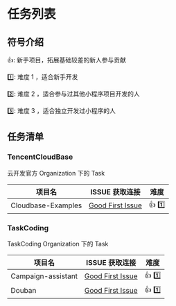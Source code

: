 # 任务列表

## 符号介绍

👍: 新手项目，拓展基础较差的新人参与贡献

1️⃣: 难度 1 ，适合新手开发

2️⃣: 难度 2 ，适合参与过其他小程序项目开发的人

3️⃣: 难度 3 ，适合独立开发过小程序的人

## 任务清单

### TencentCloudBase

云开发官方 Organization 下的 Task

| 项目名 | ISSUE 获取连接|难度 | 
| --- |---| --- | 
| Cloudbase-Examples|[Good First Issue](https://github.com/TencentCloudBase/Cloudbase-Examples/issues?q=is%3Aissue+is%3Aopen+label%3A%22good+first+issue%22)| 👍 1️⃣| 

### TaskCoding

TaskCoding Organization 下的 Task

| 项目名 | ISSUE 获取连接|难度 | 
| --- |---| --- | 
| Campaign-assistant|[Good First Issue](https://github.com/TaskCoding/campaign-assistant/issues)| 👍 1️⃣| 
| Douban |[Good First Issue](https://github.com/TaskCodingdouban/issues)| 👍 1️⃣| 
